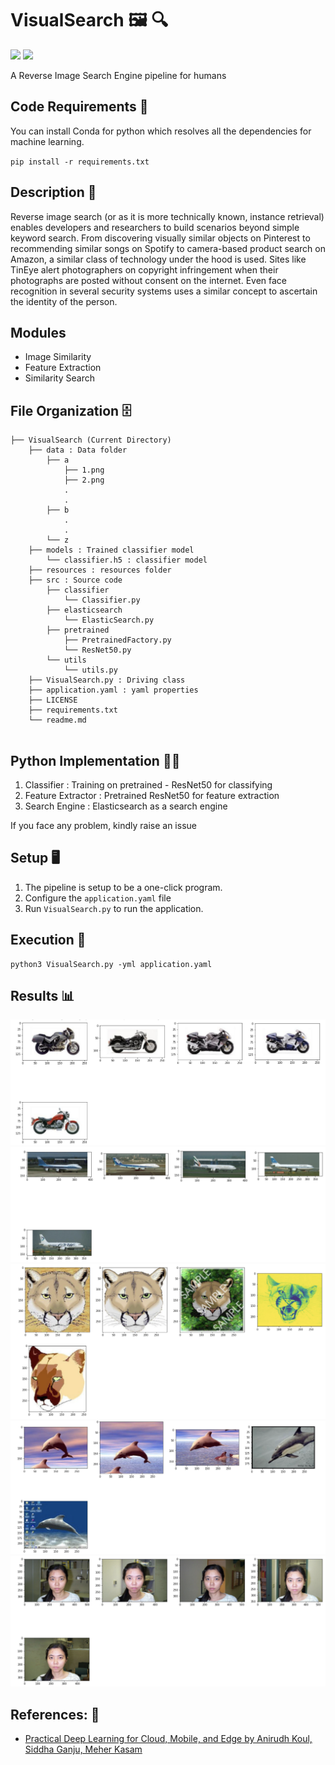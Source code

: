 # VisualSearch 🖼️ 🔍

[![](https://img.shields.io/github/license/sourcerer-io/hall-of-fame.svg?colorB=ff0000)](https://github.com/akshaybahadur21/Emojinator/blob/master/LICENSE.md)  [![](https://img.shields.io/badge/Akshay-Bahadur-brightgreen.svg?colorB=ff0000)](https://akshaybahadur.com)

A Reverse Image Search Engine pipeline for humans

## Code Requirements 🦄
You can install Conda for python which resolves all the dependencies for machine learning.

`pip install -r requirements.txt`

## Description 🌈

Reverse image search (or as it is more technically known, instance retrieval) enables developers and researchers to build scenarios beyond simple keyword search. From discovering visually similar objects on Pinterest to recommending similar songs on Spotify to camera-based product search on Amazon, a similar class of technology under the hood is used. Sites like TinEye alert photographers on copyright infringement when their photographs are posted without consent on the internet. Even face recognition in several security systems uses a similar concept to ascertain the identity of the person.

## Modules
- Image Similarity
- Feature Extraction
- Similarity Search


## File Organization 🗄️

```shell
├── VisualSearch (Current Directory)
    ├── data : Data folder
        ├── a
            ├── 1.png
            ├── 2.png
            .
            .
        ├── b
            .
            .
        └── z
    ├── models : Trained classifier model
        └── classifier.h5 : classifier model
    ├── resources : resources folder
    ├── src : Source code
        ├── classifier
            └── Classifier.py
        ├── elasticsearch
            └── ElasticSearch.py
        ├── pretrained
            ├── PretrainedFactory.py
            └── ResNet50.py
        └── utils
            └── utils.py
    ├── VisualSearch.py : Driving class
    ├── application.yaml : yaml properties
    ├── LICENSE
    ├── requirements.txt
    └── readme.md
        
```

## Python  Implementation 👨‍🔬

1) Classifier : Training on pretrained - ResNet50 for classifying
2) Feature Extractor : Pretrained ResNet50 for feature extraction
3) Search Engine : Elasticsearch as a search engine

If you face any problem, kindly raise an issue

## Setup 🖥️

1) The pipeline is setup to be a one-click program.
2) Configure the `application.yaml` file
3) Run `VisualSearch.py` to run the application.


## Execution 🐉

```
python3 VisualSearch.py -yml application.yaml
```

## Results 📊
<img src="https://github.com/akshaybahadur21/VisualSearch/blob/main/resources/bike.png">
<img src="https://github.com/akshaybahadur21/VisualSearch/blob/main/resources/plane.png">
<img src="https://github.com/akshaybahadur21/VisualSearch/blob/main/resources/tiger.png">
<img src="https://github.com/akshaybahadur21/VisualSearch/blob/main/resources/dolphin.png">
<img src="https://github.com/akshaybahadur21/VisualSearch/blob/main/resources/face.png">

## References: 🔱
 
 - [Practical Deep Learning for Cloud, Mobile, and Edge by Anirudh Koul, Siddha Ganju, Meher Kasam](https://www.oreilly.com/library/view/practical-deep-learning/9781492034858/ch04.html)
